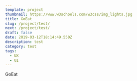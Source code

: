 ```yaml
---
template: project
thumbnail: https://www.w3schools.com/w3css/img_lights.jpg
title: GoEat
slug: /project/test/
next: /project/test/
draft: false
date: 2019-03-12T18:14:49.550Z
description: test
category: test
tags:
  - UX
  - UI
---
```


GoEat
